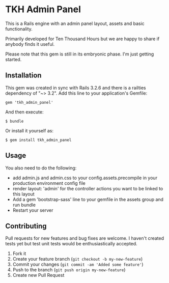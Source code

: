 # TKH Admin Panel

This is a Rails engine with an admin panel layout, assets and basic functionality.

Primarily developed for Ten Thousand Hours but we are happy to share if anybody finds it useful.

Please note that this gem is still in its embryonic phase. I'm just getting started.

## Installation

This gem was created in sync with Rails 3.2.6 and there is a railties dependency of "~> 3.2". Add this line to your application's Gemfile:

    gem 'tkh_admin_panel'

And then execute:

    $ bundle

Or install it yourself as:

    $ gem install tkh_admin_panel

## Usage

You also need to do the following:

* add admin.js and admin.css to your config.assets.precompile in your production environment config file
* render layout: 'admin' for the controller actions you want to be linked to this layout
* Add a gem 'bootstrap-sass' line to your gemfile in the assets group and run bundle
* Restart your server

## Contributing

Pull requests for new features and bug fixes are welcome. I haven't created tests yet but test unit tests would be enthusiastically accepted.

1. Fork it
2. Create your feature branch (`git checkout -b my-new-feature`)
3. Commit your changes (`git commit -am 'Added some feature'`)
4. Push to the branch (`git push origin my-new-feature`)
5. Create new Pull Request
